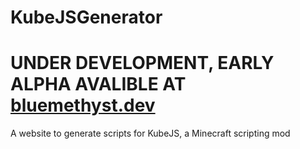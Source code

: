 # KubeJSGenerator
# UNDER DEVELOPMENT, EARLY ALPHA AVALIBLE AT [bluemethyst.dev](https://kjs.bluemethyst.dev)
A website to generate scripts for KubeJS, a Minecraft scripting mod
